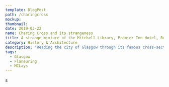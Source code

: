 ```yaml
---
template: BlogPost
path: /charingcross
mockup: 
thumbnail:
date: 2019-03-22
name: Charing Cross and its strangeness
title: A strange mixture of the Mitchell Library, Premier Inn Hotel, Renfew St., and the Charing Cross Station
category: History & Architecture
description: 'Reading the city of Glasgow through its famous cross-section between the M8 and the city roads.'
tags:
  - Glasgow 
  - Flaneuring
  - MCLays 
---
```


s